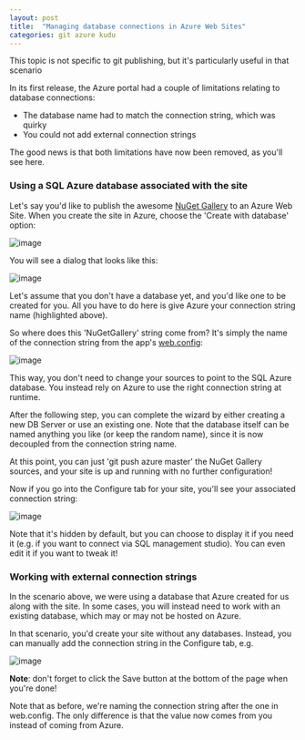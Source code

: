 ```yaml
---
layout: post
title:  "Managing database connections in Azure Web Sites"
categories: git azure kudu
---
```



This topic is not specific to git publishing, but it's particularly useful in that scenario

In its first release, the Azure portal had a couple of limitations relating to database connections:

- The database name had to match the connection string, which was quirky
- You could not add external connection strings


The good news is that both limitations have now been removed, as you'll see here.



### Using a SQL Azure database associated with the site

Let's say you'd like to publish the awesome [NuGet Gallery](https://github.com/NuGet/NuGetGallery) to an Azure Web Site. When you create the site in Azure, choose the 'Create with database' option:

![image](http://lh6.ggpht.com/-XT3zcbwAv1M/UE-4W5vjrFI/AAAAAAAADpM/p3HeYukyzxo/image%25255B37%25255D.png?imgmax=800)

You will see a dialog that looks like this:

![image](http://lh6.ggpht.com/-qiiPv_Zl8ds/UE-4XqaAOZI/AAAAAAAADpQ/lBDDRp-3MH8/image%25255B38%25255D.png?imgmax=800)

Let's assume that you don't have a database yet, and you'd like one to be created for you. All you have to do here is give Azure your connection string name (highlighted above).

So where does this 'NuGetGallery' string come from? It's simply the name of the connection string from the app's [web.config](https://github.com/NuGet/NuGetGallery/blob/master/Website/Web.config):

![image](http://lh5.ggpht.com/-0RHPX8Q8dhc/UE-4YsBn35I/AAAAAAAADpU/cCPW1e2EHd0/image%25255B39%25255D.png?imgmax=800)

This way, you don't need to change your sources to point to the SQL Azure database. You instead rely on Azure to use the right connection string at runtime.





After the following step, you can complete the wizard by either creating a new DB Server or use an existing one. Note that the database itself can be named anything you like (or keep the random name), since it is now decoupled from the connection string name.

At this point, you can just 'git push azure master' the NuGet Gallery sources, and your site is up and running with no further configuration!

Now if you go into the Configure tab for your site, you'll see your associated connection string:

![image](http://lh3.ggpht.com/--d1mgOEUlhE/UE-4ZTMi7nI/AAAAAAAADpY/9n8emYSj_8g/image%25255B40%25255D.png?imgmax=800)



Note that it's hidden by default, but you can choose to display it if you need it (e.g. if you want to connect via SQL management studio). You can even edit it if you want to tweak it!



### Working with external connection strings

In the scenario above, we were using a database that Azure created for us along with the site. In some cases, you will instead need to work with an existing database, which may or may not be hosted on Azure.

In that scenario, you'd create your site without any databases. Instead, you can manually add the connection string in the Configure tab, e.g.

![image](http://lh4.ggpht.com/-1B4_tQYkNh0/UE-4amdKCYI/AAAAAAAADpc/AgxQ7DwmsmI/image%25255B41%25255D.png?imgmax=800)



**Note**: don't forget to click the Save button at the bottom of the page when you're done!

Note that as before, we're naming the connection string after the one in web.config. The only difference is that the value now comes from you instead of coming from Azure.

